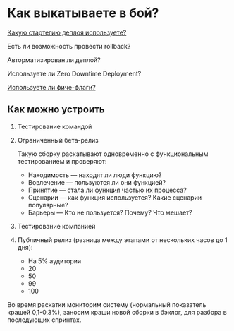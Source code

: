 

# Как выкатываете в бой?

[Какую стартегию деплоя используете?](https://habr.com/ru/company/flant/blog/471620/)

Есть ли возможность провести rollback?

Авторматизирован ли деплой?

Используете ли Zero Downtime Deployment?

[Используете ли фиче-флаги?](./feature-flags.md)

## Как можно устроить
1. Тестирование командой
2. Ограниченный бета-релиз
    
    Такую сборку раскатывают одновременно с функциональным тестированием и проверяют:

    - Находимость — находят ли люди функцию?
    - Вовлечение — пользуются ли они функцией?
    - Принятие — стала ли функция частью их процесса?
    - Сценарии — как функция используется? Какие сценарии популярные?
    - Барьеры — Кто не пользуется? Почему? Что мешает?

3. Тестирование компанией
4. Публичный релиз (разница между этапами от нескольких часов до 1 дня):

   - На 5% аудитории
   - 20
   - 50
   - 99
   - 100

Во время раскатки мониторим систему (нормальный показатель крашей 0,1-0,3%), заносим краши новой сборки в бэклог, для разбора в последующих спринтах.